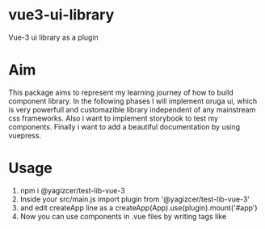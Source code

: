 # vue3-ui-library
Vue-3 ui library as a plugin

# Aim
This package aims to represent my learning journey of how to build component library. In the following phases I will implement oruga ui, 
which is very powerfull and customazible library independent of any mainstream css frameworks. Also i want to implement storybook to test my components.
Finally i want to add a beautiful documentation by using vuepress. 

# Usage
1. npm i @yagizcer/test-lib-vue-3
2. Inside your src/main.js import plugin from '@yagizcer/test-lib-vue-3'
3. and edit createApp line as a createApp(App).use(plugin).mount('#app')
4. Now you can use components in .vue files by writing tags like <YButton />


